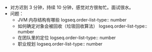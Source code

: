- 对方迟到 3 分钟，持续 10 分钟，感觉对方很匆忙。面试很水。
- 问题：
	- JVM 内存结构有哪些
	  logseq.order-list-type:: number
	- 如何确定对象会被回收（垃圾回收算法）
	  logseq.order-list-type:: number
	- 在团队里的定位
	  logseq.order-list-type:: number
	- 职业规划
	  logseq.order-list-type:: number